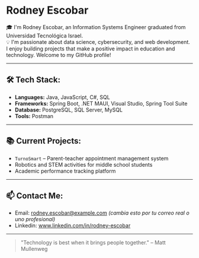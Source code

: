 # Rodney Escobar

🎓 I'm Rodney Escobar, an Information Systems Engineer graduated from Universidad Tecnológica Israel.  
💡 I'm passionate about data science, cybersecurity, and web development. I enjoy building projects that make a positive impact in education and technology. Welcome to my GitHub profile!

---

## 🛠️ Tech Stack:
- **Languages:** Java, JavaScript, C#, SQL
- **Frameworks:** Spring Boot, .NET MAUI, Visual Studio, Spring Tool Suite
- **Database:** PostgreSQL, SQL Server, MySQL
- **Tools:** Postman 

---

## 📚 Current Projects:
- `TurnoSmart` – Parent-teacher appointment management system
- Robotics and STEM activities for middle school students
- Academic performance tracking platform

---

## 📫 Contact Me:
- Email: rodney.escobar@example.com *(cambia esto por tu correo real o uno profesional)*
- Linkedin: www.linkedin.com/in/rodney-escobar

---

> "Technology is best when it brings people together." – Matt Mullenweg
